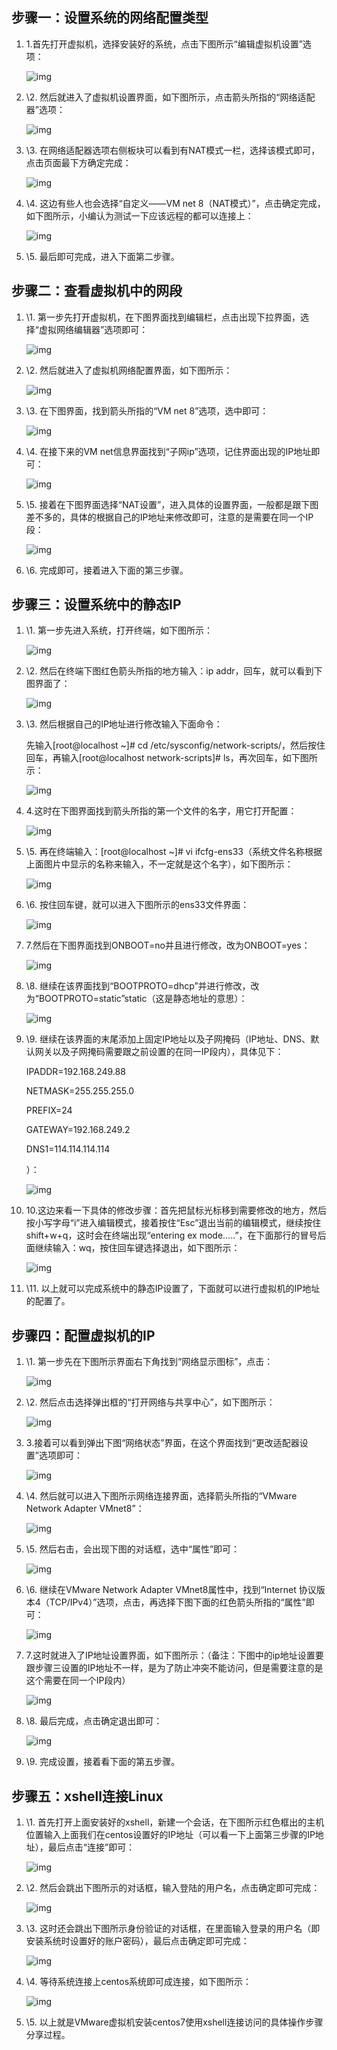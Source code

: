 ## 步骤一：设置系统的网络配置类型

1. 1.首先打开虚拟机，选择安装好的系统，点击下图所示“编辑虚拟机设置”选项：

   ![img](assets/b3b7d0a20cf431adf92c45644636acaf2fdd98f4.jpg)

2. \2. 然后就进入了虚拟机设置界面，如下图所示，点击箭头所指的“网络适配器”选项：

   ![img](assets/472309f7905298228f56389edaca7bcb0a46d402.jpg)

3. \3. 在网络适配器选项右侧板块可以看到有NAT模式一栏，选择该模式即可，点击页面最下方确定完成：

   ![img](assets/0df431adcbef760978e398c223dda3cc7dd99e86.jpg)

4. \4. 这边有些人也会选择“自定义——VM net 8（NAT模式）”，点击确定完成，如下图所示，小编认为测试一下应该远程的都可以连接上：

   ![img](assets/79f0f736afc37931bd028674e6c4b74543a91100.jpg)

5. \5. 最后即可完成，进入下面第二步骤。

## 步骤二：查看虚拟机中的网段

1. \1. 第一步先打开虚拟机，在下图界面找到编辑栏，点击出现下拉界面，选择“虚拟网络编辑器”选项即可：

   ![img](assets/f9dcd100baa1cd11e0c9617db412c8fcc3ce2d6b.jpg)

2. \2. 然后就进入了虚拟机网络配置界面，如下图所示：

   ![img](assets/72f082025aafa40ff536dd80a664034f79f019fe.jpg)

3. \3. 在下图界面，找到箭头所指的“VM net 8”选项，选中即可：

   ![img](assets/0e2442a7d933c89566a48b26dc1373f083020090.jpg)

4. \4. 在接下来的VM net信息界面找到“子网ip”选项，记住界面出现的IP地址即可：

   ![img](assets/42166d224f4a20a440402e9a9d529822720ed014.jpg)

5. \5. 接着在下图界面选择“NAT设置”，进入具体的设置界面，一般都是跟下图差不多的，具体的根据自己的IP地址来修改即可，注意的是需要在同一个IP段：

   ![img](assets/6f061d950a7b020896ab22bc6fd9f2d3572cc809.jpg)

6. \6. 完成即可，接着进入下面的第三步骤。

## 步骤三：设置系统中的静态IP

1. \1. 第一步先进入系统，打开终端，如下图所示：

   ![img](assets/dc54564e9258d109c260bbefdc58ccbf6d814def.jpg)

2. \2. 然后在终端下图红色箭头所指的地方输入：ip addr，回车，就可以看到下图界面了：

   ![img](assets/b8014a90f603738d78a0117fbe1bb051f919ec81.jpg)

3. \3. 然后根据自己的IP地址进行修改输入下面命令：

   先输入[root@localhost ~]# cd /etc/sysconfig/network-scripts/，然后按住回车，再输入[root@localhost network-scripts]# ls，再次回车，如下图所示：

   ![img](assets/4610b912c8fcc3ce5067d66e9f45d688d53f20c3.jpg)

4. 4.这时在下图界面找到箭头所指的第一个文件的名字，用它打开配置：

   ![img](assets/1c950a7b02087bf4e7734bb4ffd3572c10dfcfd4.jpg)

5. \5. 再在终端输入：[root@localhost ~]# vi ifcfg-ens33（系统文件名称根据上面图片中显示的名称来输入，不一定就是这个名字），如下图所示：

   ![img](assets/e824b899a9014c0889f137f8077b02087af4f4a1.jpg)

6. \6. 按住回车键，就可以进入下图所示的ens33文件界面：

   ![img](assets/8cb1cb1349540923b4c27d239f58d109b2de49c7.jpg)

7. 7.然后在下图界面找到ONBOOT=no并且进行修改，改为ONBOOT=yes：

   ![img](assets/9c16fdfaaf51f3deec97a03999eef01f3a297941.jpg)

8. \8. 继续在该界面找到“BOOTPROTO=dhcp”并进行修改，改为“BOOTPROTO=static”static（这是静态地址的意思）：

   ![img](assets/50da81cb39dbb6fdf034fc7b0424ab18972b377b.jpg)

9. \9. 继续在该界面的末尾添加上固定IP地址以及子网掩码（IP地址、DNS、默认网关以及子网掩码需要跟之前设置的在同一IP段内），具体见下：

   IPADDR=192.168.249.88

   NETMASK=255.255.255.0

   PREFIX=24

   GATEWAY=192.168.249.2

   DNS1=114.114.114.114

   ）：

   ![img](assets/bd3eb13533fa828b8b5fdebef01f4134970a5a6a.jpg)

10. 10.这边来看一下具体的修改步骤：首先把鼠标光标移到需要修改的地方，然后按小写字母“i”进入编辑模式，接着按住“Esc”退出当前的编辑模式，继续按住shift+w+q，这时会在终端出现“entering ex mode.....”，在下面那行的冒号后面继续输入：wq，按住回车键选择退出，如下图所示：

    ![img](assets/6d81800a19d8bc3e9b0d45978f8ba61ea8d34561.jpg)

11. \11. 以上就可以完成系统中的静态IP设置了，下面就可以进行虚拟机的IP地址的配置了。

## 步骤四：配置虚拟机的IP

1. \1. 第一步先在下图所示界面右下角找到“网络显示图标”，点击：

   ![img](assets/b17eca8065380cd7bc23b8b0ac44ad34598281a9.jpg)

2. \2. 然后点击选择弹出框的“打开网络与共享中心”，如下图所示：

   ![img](assets/4bed2e738bd4b31c513b8ee68ad6277f9e2ff86c.jpg)

3. 3.接着可以看到弹出下图“网络状态”界面，在这个界面找到“更改适配器设置”选项即可：

   ![img](assets/472309f790529822709e239edaca7bcb0a46d439.jpg)

4. \4. 然后就可以进入下图所示网络连接界面，选择箭头所指的“VMware Network Adapter VMnet8”：

   ![img](assets/58ee3d6d55fbb2fbb9a5424f424a20a44723dce5.jpg)

5. \5. 然后右击，会出现下图的对话框，选中“属性”即可：

   ![img](assets/b03533fa828ba61edd6ed2724c34970a314e59ee.jpg)

6. \6. 继续在VMware Network Adapter VMnet8属性中，找到“Internet 协议版本4（TCP/IPv4）”选项，点击，再选择下图下面的红色箭头所指的“属性”即可：

   ![img](assets/71cf3bc79f3df8dc546c8accc011728b4710281d.jpg)

7. 7.这时就进入了IP地址设置界面，如下图所示：（备注：下图中的ip地址设置要跟步骤三设置的IP地址不一样，是为了防止冲突不能访问，但是需要注意的是这个需要在同一个IP段内）

   ![img](assets/8d5494eef01f3a297496d0939425bc315c607c14.jpg)

8. \8. 最后完成，点击确定退出即可：

   ![img](assets/78310a55b319ebc408bd73c48f26cffc1f1716a1.jpg)

9. \9. 完成设置，接着看下面的第五步骤。

## 步骤五：xshell连接Linux

1. \1. 首先打开上面安装好的xshell，新建一个会话，在下图所示红色框出的主机位置输入上面我们在centos设置好的IP地址（可以看一下上面第三步骤的IP地址），最后点击“连接”即可：

   ![img](assets/622762d0f703918f509139975c3d269759eec42f.jpg)

2. \2. 然后会跳出下图所示的对话框，输入登陆的用户名，点击确定即可完成：

   ![img](assets/ca1349540923dd54353aa035dc09b3de9c824825.jpg)

3. \3. 这时还会跳出下图所示身份验证的对话框，在里面输入登录的用户名（即安装系统时设置好的账户密码），最后点击确定即可完成：

   ![img](assets/fd039245d688d43f175996af701ed21b0ff43bfe.jpg)

4. \4. 等待系统连接上centos系统即可成连接，如下图所示：

   ![img](assets/11385343fbf2b211b7428313c78065380cd78e7a.jpg)

5. \5. 以上就是VMware虚拟机安装centos7使用xshell连接访问的具体操作步骤分享过程。